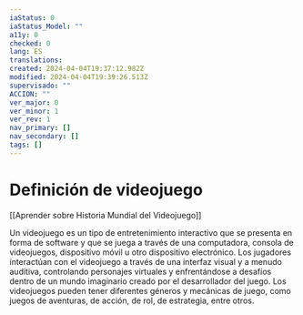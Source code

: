 ```yaml
---
iaStatus: 0
iaStatus_Model: ""
a11y: 0
checked: 0
lang: ES
translations: 
created: 2024-04-04T19:37:12.982Z
modified: 2024-04-04T19:39:26.513Z
supervisado: ""
ACCION: ""
ver_major: 0
ver_minor: 1
ver_rev: 1
nav_primary: []
nav_secondary: []
tags: []
---
```

# Definición de videojuego

[[Aprender sobre Historia Mundial del Videojuego]]

Un videojuego es un tipo de entretenimiento interactivo que se presenta en forma de software y que se juega a través de una computadora, consola de videojuegos, dispositivo móvil u otro dispositivo electrónico. Los jugadores interactúan con el videojuego a través de una interfaz visual y a menudo auditiva, controlando personajes virtuales y enfrentándose a desafíos dentro de un mundo imaginario creado por el desarrollador del juego. Los videojuegos pueden tener diferentes géneros y mecánicas de juego, como juegos de aventuras, de acción, de rol, de estrategia, entre otros.
